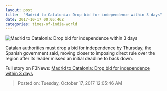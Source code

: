 ```yaml
---
layout: post
title:  "Madrid to Catalonia: Drop bid for independence within 3 days"
date: 2017-10-17 00:05:46Z
categories: times-of-india-world
---
```


![Madrid to Catalonia: Drop bid for independence within 3 days](https://static.toiimg.com/photo/msid-61110116/61110116.jpg?65376)

Catalan authorities must drop a bid for independence by Thursday, the Spanish government said, moving closer to imposing direct rule over the region after its leader missed an initial deadline to back down.


Full story on F3News: [Madrid to Catalonia: Drop bid for independence within 3 days](http://www.f3nws.com/n/NrVVGH)

> Posted on: Tuesday, October 17, 2017 12:05:46 AM
